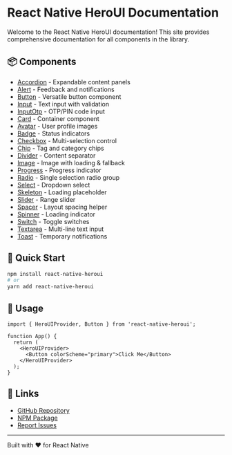# React Native HeroUI Documentation

Welcome to the React Native HeroUI documentation! This site provides comprehensive documentation for all components in the library.

## 📦 Components

- [Accordion](./components/accordion.html) - Expandable content panels
- [Alert](./components/alert.html) - Feedback and notifications
- [Button](./components/button.html) - Versatile button component
- [Input](./components/input.html) - Text input with validation
- [InputOtp](./components/inputotp.html) - OTP/PIN code input
- [Card](./components/card.html) - Container component
- [Avatar](./components/avatar.html) - User profile images
- [Badge](./components/badge.html) - Status indicators
- [Checkbox](./components/checkbox.html) - Multi-selection control
- [Chip](./components/chip.html) - Tag and category chips
- [Divider](./components/divider.html) - Content separator
- [Image](./components/image.html) - Image with loading & fallback
- [Progress](./components/progress.html) - Progress indicator
- [Radio](./components/radio.html) - Single selection radio group
- [Select](./components/select.html) - Dropdown select
- [Skeleton](./components/skeleton.html) - Loading placeholder
- [Slider](./components/slider.html) - Range slider
- [Spacer](./components/spacer.html) - Layout spacing helper
- [Spinner](./components/spinner.html) - Loading indicator
- [Switch](./components/switch.html) - Toggle switches
- [Textarea](./components/textarea.html) - Multi-line text input
- [Toast](./components/toast.html) - Temporary notifications

## 🚀 Quick Start

```bash
npm install react-native-heroui
# or
yarn add react-native-heroui
```

## 📖 Usage

```tsx
import { HeroUIProvider, Button } from 'react-native-heroui';

function App() {
  return (
    <HeroUIProvider>
      <Button colorScheme="primary">Click Me</Button>
    </HeroUIProvider>
  );
}
```

## 🔗 Links

- [GitHub Repository](https://github.com/adityakmr7/react-native-heroui)
- [NPM Package](https://www.npmjs.com/package/react-native-heroui)
- [Report Issues](https://github.com/adityakmr7/react-native-heroui/issues)

---

Built with ❤️ for React Native
